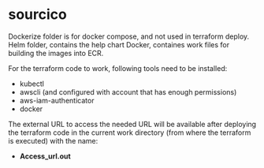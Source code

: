 # sourcico

Dockerize folder is for docker compose, and not used in terraform deploy.
Helm folder, contains the help chart
Docker, containes work files for building the images into ECR.

For the terraform code to work, following tools need to be installed:
- kubectl
- awscli (and configured with account that has enough permissions)
- aws-iam-authenticator
- docker

The external URL to access the needed URL will be available after deploying the terraform code in the current work directory (from where the terraform is executed) with the name:
- **Access_url.out**

